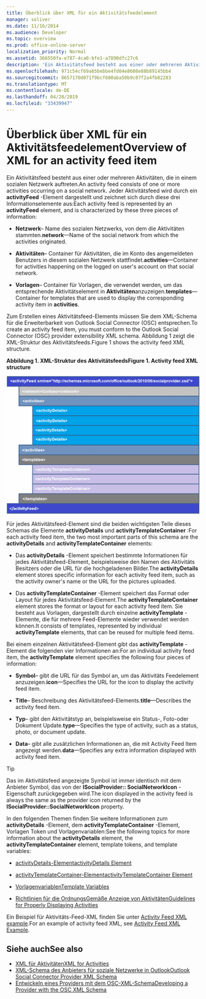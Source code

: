 ```yaml
---
title: Überblick über XML für ein Aktivitätsfeedelement
manager: soliver
ms.date: 11/16/2014
ms.audience: Developer
ms.topic: overview
ms.prod: office-online-server
localization_priority: Normal
ms.assetid: 366550fa-e787-4ca0-bfe1-a7890dfc27c6
description: 'Ein Aktivitätsfeed besteht aus einer oder mehreren Aktivitäten, die in einem sozialen Netzwerk auftreten. Jeder Aktivitätsfeed wird durch ein activityFeed-Element dargestellt und zeichnet sich durch diese drei Informationselemente aus:'
ms.openlocfilehash: 971c54cf69a65bebbe4fd04e8608e88b89145bb4
ms.sourcegitcommit: 8657170d071f9bcf680aba50b9c07f2a4fb82283
ms.translationtype: MT
ms.contentlocale: de-DE
ms.lasthandoff: 04/28/2019
ms.locfileid: "33439947"
---
```

# <a name="overview-of-xml-for-an-activity-feed-item"></a><span data-ttu-id="ff9ba-104">Überblick über XML für ein Aktivitätsfeedelement</span><span class="sxs-lookup"><span data-stu-id="ff9ba-104">Overview of XML for an activity feed item</span></span>

<span data-ttu-id="ff9ba-105">Ein Aktivitätsfeed besteht aus einer oder mehreren Aktivitäten, die in einem sozialen Netzwerk auftreten.</span><span class="sxs-lookup"><span data-stu-id="ff9ba-105">An activity feed consists of one or more activities occurring on a social network.</span></span> <span data-ttu-id="ff9ba-106">Jeder Aktivitätsfeed wird durch ein **activityFeed** -Element dargestellt und zeichnet sich durch diese drei Informationselemente aus:</span><span class="sxs-lookup"><span data-stu-id="ff9ba-106">Each activity feed is represented by an **activityFeed** element, and is characterized by these three pieces of information:</span></span> 
  
- <span data-ttu-id="ff9ba-107">**Netzwerk**– Name des sozialen Netzwerks, von dem die Aktivitäten stammten.</span><span class="sxs-lookup"><span data-stu-id="ff9ba-107">**network**—Name of the social network from which the activities originated.</span></span>
    
- <span data-ttu-id="ff9ba-108">**Aktivitäten**– Container für Aktivitäten, die im Konto des angemeldeten Benutzers in diesem sozialen Netzwerk stattfindet.</span><span class="sxs-lookup"><span data-stu-id="ff9ba-108">**activities**—Container for activities happening on the logged on user's account on that social network.</span></span>
    
- <span data-ttu-id="ff9ba-109">**Vorlagen**– Container für Vorlagen, die verwendet werden, um das entsprechende Aktivitätselement in **Aktivitäten**anzuzeigen.</span><span class="sxs-lookup"><span data-stu-id="ff9ba-109">**templates**—Container for templates that are used to display the corresponding activity item in **activities**.</span></span>
    
<span data-ttu-id="ff9ba-110">Zum Erstellen eines Aktivitätsfeed-Elements müssen Sie dem XML-Schema für die Erweiterbarkeit von Outlook Social Connector (OSC) entsprechen.</span><span class="sxs-lookup"><span data-stu-id="ff9ba-110">To create an activity feed item, you must conform to the Outlook Social Connector (OSC) provider extensibility XML schema.</span></span> <span data-ttu-id="ff9ba-111">Abbildung 1 zeigt die XML-Struktur des Aktivitätsfeeds.</span><span class="sxs-lookup"><span data-stu-id="ff9ba-111">Figure 1 shows the activity feed XML structure.</span></span>
  
<span data-ttu-id="ff9ba-112">**Abbildung 1. XML-Struktur des Aktivitätsfeeds**</span><span class="sxs-lookup"><span data-stu-id="ff9ba-112">**Figure 1. Activity feed XML structure**</span></span>

![Aktivitäts-XML-Struktur](media/odc_ol14_ta_OSC_Fig06.gif)
  
<span data-ttu-id="ff9ba-114">Für jedes Aktivitätsfeed-Element sind die beiden wichtigsten Teile dieses Schemas die Elemente **activityDetails** und **activityTemplateContainer** :</span><span class="sxs-lookup"><span data-stu-id="ff9ba-114">For each activity feed item, the two most important parts of this schema are the **activityDetails** and **activityTemplateContainer** elements:</span></span> 
  
- <span data-ttu-id="ff9ba-115">Das **activityDetails** -Element speichert bestimmte Informationen für jedes Aktivitätsfeed-Element, beispielsweise den Namen des Aktivitäts Besitzers oder die URL für die hochgeladenen Bilder.</span><span class="sxs-lookup"><span data-stu-id="ff9ba-115">The **activityDetails** element stores specific information for each activity feed item, such as the activity owner's name or the URL for the pictures uploaded.</span></span> 
    
- <span data-ttu-id="ff9ba-116">Das **activityTemplateContainer** -Element speichert das Format oder Layout für jedes Aktivitätsfeed-Element.</span><span class="sxs-lookup"><span data-stu-id="ff9ba-116">The **activityTemplateContainer** element stores the format or layout for each activity feed item.</span></span> <span data-ttu-id="ff9ba-117">Sie besteht aus Vorlagen, dargestellt durch einzelne **activityTemplate** -Elemente, die für mehrere Feed-Elemente wieder verwendet werden können.</span><span class="sxs-lookup"><span data-stu-id="ff9ba-117">It consists of templates, represented by individual **activityTemplate** elements, that can be reused for multiple feed items.</span></span> 
    
<span data-ttu-id="ff9ba-118">Bei einem einzelnen Aktivitätsfeed-Element gibt das **activityTemplate** -Element die folgenden vier Informationen an:</span><span class="sxs-lookup"><span data-stu-id="ff9ba-118">For an individual activity feed item, the **activityTemplate** element specifies the following four pieces of information:</span></span> 
  
- <span data-ttu-id="ff9ba-119">**Symbol**– gibt die URL für das Symbol an, um das Aktivitäts Feedelement anzuzeigen.</span><span class="sxs-lookup"><span data-stu-id="ff9ba-119">**icon**—Specifies the URL for the icon to display the activity feed item.</span></span>
    
- <span data-ttu-id="ff9ba-120">**Title**– Beschreibung des Aktivitätsfeed-Elements.</span><span class="sxs-lookup"><span data-stu-id="ff9ba-120">**title**—Describes the activity feed item.</span></span>
    
- <span data-ttu-id="ff9ba-121">**Typ**– gibt den Aktivitätstyp an, beispielsweise ein Status-, Foto-oder Dokument Update.</span><span class="sxs-lookup"><span data-stu-id="ff9ba-121">**type**—Specifies the type of activity, such as a status, photo, or document update.</span></span>
    
- <span data-ttu-id="ff9ba-122">**Data**– gibt alle zusätzlichen Informationen an, die mit Activity Feed Item angezeigt werden.</span><span class="sxs-lookup"><span data-stu-id="ff9ba-122">**data**—Specifies any extra information displayed with activity feed item.</span></span>
    
> [!TIP]
> <span data-ttu-id="ff9ba-123">Das im Aktivitätsfeed angezeigte Symbol ist immer identisch mit dem Anbieter Symbol, das von der **ISocialProvider:: SocialNetworkIcon** -Eigenschaft zurückgegeben wird.</span><span class="sxs-lookup"><span data-stu-id="ff9ba-123">The icon displayed in the activity feed is always the same as the provider icon returned by the **ISocialProvider::SocialNetworkIcon** property.</span></span> 
  
<span data-ttu-id="ff9ba-124">In den folgenden Themen finden Sie weitere Informationen zum **activityDetails** -Element, dem **activityTemplateContainer** -Element, Vorlagen Token und Vorlagenvariablen:</span><span class="sxs-lookup"><span data-stu-id="ff9ba-124">See the following topics for more information about the **activityDetails** element, the **activityTemplateContainer** element, template tokens, and template variables:</span></span> 
  
- [<span data-ttu-id="ff9ba-125">activityDetails-Element</span><span class="sxs-lookup"><span data-stu-id="ff9ba-125">activityDetails Element</span></span>](activitydetails-element.md)
    
- [<span data-ttu-id="ff9ba-126">activityTemplateContainer-Element</span><span class="sxs-lookup"><span data-stu-id="ff9ba-126">activityTemplateContainer Element</span></span>](activitytemplatecontainer-element.md)
    
- [<span data-ttu-id="ff9ba-127">Vorlagenvariablen</span><span class="sxs-lookup"><span data-stu-id="ff9ba-127">Template Variables</span></span>](template-variables.md)
    
- [<span data-ttu-id="ff9ba-128">Richtlinien für die OrdnungsGemäße Anzeige von Aktivitäten</span><span class="sxs-lookup"><span data-stu-id="ff9ba-128">Guidelines for Properly Displaying Activities</span></span>](guidelines-for-properly-displaying-activities.md)
    
<span data-ttu-id="ff9ba-129">Ein Beispiel für Aktivitäts-Feed-XML finden Sie unter [Activity Feed XML example](activity-feed-xml-example.md).</span><span class="sxs-lookup"><span data-stu-id="ff9ba-129">For an example of activity feed XML, see [Activity Feed XML Example](activity-feed-xml-example.md).</span></span>
  
## <a name="see-also"></a><span data-ttu-id="ff9ba-130">Siehe auch</span><span class="sxs-lookup"><span data-stu-id="ff9ba-130">See also</span></span>

- [<span data-ttu-id="ff9ba-131">XML für Aktivitäten</span><span class="sxs-lookup"><span data-stu-id="ff9ba-131">XML for Activities</span></span>](xml-for-activities.md) 
- [<span data-ttu-id="ff9ba-132">XML-Schema des Anbieters für soziale Netzwerke in Outlook</span><span class="sxs-lookup"><span data-stu-id="ff9ba-132">Outlook Social Connector Provider XML Schema</span></span>](outlook-social-connector-provider-xml-schema.md)
- [<span data-ttu-id="ff9ba-133">Entwickeln eines Providers mit dem OSC-XML-Schema</span><span class="sxs-lookup"><span data-stu-id="ff9ba-133">Developing a Provider with the OSC XML Schema</span></span>](developing-a-provider-with-the-osc-xml-schema.md)

